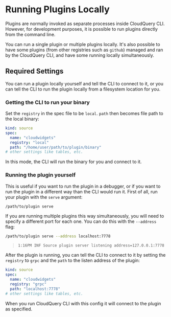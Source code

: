 # Running Plugins Locally

Plugins are normally invoked as separate processes inside CloudQuery CLI. However, for development purposes, it is possible to run plugins directly from the command line.

You can run a single plugin or multiple plugins locally. It's also possible to have some plugins (from other registries such as `github`) managed and ran by the CloudQuery CLI, and have some running locally simultaneously. 

## Required Settings

You can run a plugin locally yourself and tell the CLI to connect to it, or you can tell the CLI to run the plugin locally from a filesystem location for you.

### Getting the CLI to run your binary

Set the `registry` in the spec file to be `local`. `path` then becomes file path to the local binary:

```yaml copy
kind: source
spec:
  name: "cloudwidgets"
  registry: "local"
  path: "/home/user/path/to/plugin/binary"
# other settings like tables, etc.
```

In this mode, the CLI will run the binary for you and connect to it.

### Running the plugin yourself

This is useful if you want to run the plugin in a debugger, or if you want to run the plugin in a different way than the CLI would run it.
First of all, run your plugin with the `serve` argument:

```bash
/path/to/plugin serve
```

If you are running multiple plugins this way simultaneously, you will need to specify a different port for each one. You can do this with the `--address` flag:

```bash
/path/to/plugin serve --address localhost:7778
```

> `1:16PM INF Source plugin server listening address=127.0.0.1:7778`

After the plugin is running, you can tell the CLI to connect to it by setting the `registry` to `grpc` and the `path` to the listen address of the plugin:

```yaml copy
kind: source
spec:
  name: "cloudwidgets"
  registry: "grpc"
  path: "localhost:7778"
# other settings like tables, etc.
```

When you run CloudQuery CLI with this config it will connect to the plugin as specified.

